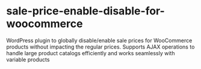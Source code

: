 # sale-price-enable-disable-for-woocommerce
 WordPress plugin to globally disable/enable sale prices for WooCommerce products without impacting the regular prices. Supports AJAX operations to handle large product catalogs efficiently and works seamlessly with variable products
